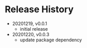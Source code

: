 # Release History

* 20201219, v0.0.1
	* initial release
* 20201220, v0.0.3
	* update package dependency
